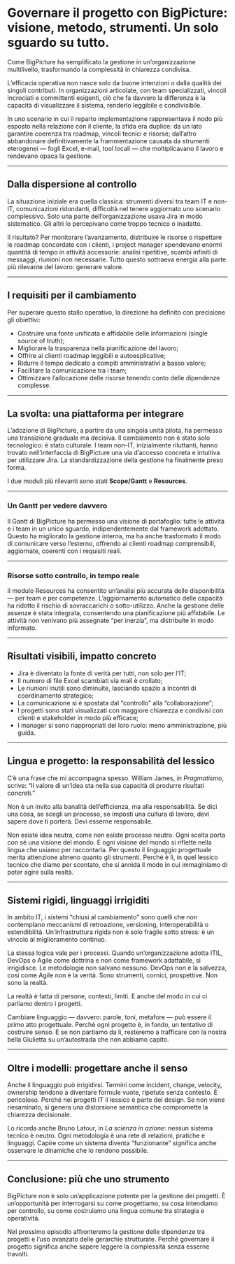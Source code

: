# Governare il progetto con BigPicture: visione, metodo, strumenti. Un solo sguardo su tutto.

Come BigPicture ha semplificato la gestione in un’organizzazione multilivello, trasformando la complessità in chiarezza condivisa.

L’efficacia operativa non nasce solo da buone intenzioni o dalla qualità dei singoli contributi. In organizzazioni articolate, con team specializzati, vincoli incrociati e committenti esigenti, ciò che fa davvero la differenza è la capacità di visualizzare il sistema, renderlo leggibile e condivisibile.

In uno scenario in cui il reparto implementazione rappresentava il nodo più esposto nella relazione con il cliente, la sfida era duplice: da un lato garantire coerenza tra roadmap, vincoli tecnici e risorse; dall’altro abbandonare definitivamente la frammentazione causata da strumenti eterogenei — fogli Excel, e-mail, tool locali — che moltiplicavano il lavoro e rendevano opaca la gestione.

---

## Dalla dispersione al controllo

La situazione iniziale era quella classica: strumenti diversi tra team IT e non-IT, comunicazioni ridondanti, difficoltà nel tenere aggiornato uno scenario complessivo. Solo una parte dell’organizzazione usava Jira in modo sistematico. Gli altri lo percepivano come troppo tecnico o inadatto.

Il risultato? Per monitorare l’avanzamento, distribuire le risorse o rispettare le roadmap concordate con i clienti, i project manager spendevano enormi quantità di tempo in attività accessorie: analisi ripetitive, scambi infiniti di messaggi, riunioni non necessarie. Tutto questo sottraeva energia alla parte più rilevante del lavoro: generare valore.

---

## I requisiti per il cambiamento

Per superare questo stallo operativo, la direzione ha definito con precisione gli obiettivi:

- Costruire una fonte unificata e affidabile delle informazioni (single source of truth);
- Migliorare la trasparenza nella pianificazione del lavoro;
- Offrire ai clienti roadmap leggibili e autoesplicative;
- Ridurre il tempo dedicato a compiti amministrativi a basso valore;
- Facilitare la comunicazione tra i team;
- Ottimizzare l’allocazione delle risorse tenendo conto delle dipendenze complesse.

---

## La svolta: una piattaforma per integrare

L’adozione di BigPicture, a partire da una singola unità pilota, ha permesso una transizione graduale ma decisiva. Il cambiamento non è stato solo tecnologico: è stato culturale. I team non-IT, inizialmente riluttanti, hanno trovato nell’interfaccia di BigPicture una via d’accesso concreta e intuitiva per utilizzare Jira. La standardizzazione della gestione ha finalmente preso forma.

I due moduli più rilevanti sono stati **Scope/Gantt** e **Resources**.

---

### Un Gantt per vedere davvero

Il Gantt di BigPicture ha permesso una visione di portafoglio: tutte le attività e i team in un unico sguardo, indipendentemente dal framework adottato. Questo ha migliorato la gestione interna, ma ha anche trasformato il modo di comunicare verso l’esterno, offrendo ai clienti roadmap comprensibili, aggiornate, coerenti con i requisiti reali.

---

### Risorse sotto controllo, in tempo reale

Il modulo Resources ha consentito un’analisi più accurata delle disponibilità — per team e per competenze. L’aggiornamento automatico delle capacità ha ridotto il rischio di sovraccarichi o sotto-utilizzo. Anche la gestione delle assenze è stata integrata, consentendo una pianificazione più affidabile. Le attività non venivano più assegnate “per inerzia”, ma distribuite in modo informato.

---

## Risultati visibili, impatto concreto

- Jira è diventato la fonte di verità per tutti, non solo per l’IT;
- Il numero di file Excel scambiati via mail è crollato;
- Le riunioni inutili sono diminuite, lasciando spazio a incontri di coordinamento strategico;
- La comunicazione si è spostata dal “controllo” alla “collaborazione”;
- I progetti sono stati visualizzati con maggiore chiarezza e condivisi con clienti e stakeholder in modo più efficace;
- I manager si sono riappropriati del loro ruolo: meno amministrazione, più guida.

---

## Lingua e progetto: la responsabilità del lessico

C’è una frase che mi accompagna spesso. William James, in *Pragmatismo*, scrive: “Il valore di un’idea sta nella sua capacità di produrre risultati concreti.”

Non è un invito alla banalità dell’efficienza, ma alla responsabilità. Se dici una cosa, se scegli un processo, se imposti una cultura di lavoro, devi sapere dove ti porterà. Devi esserne responsabile.

Non esiste idea neutra, come non esiste processo neutro. Ogni scelta porta con sé una visione del mondo. E ogni visione del mondo si riflette nella lingua che usiamo per raccontarla. Per questo il linguaggio progettuale merita attenzione almeno quanto gli strumenti. Perché è lì, in quel lessico tecnico che diamo per scontato, che si annida il modo in cui immaginiamo di poter agire sulla realtà.

---

## Sistemi rigidi, linguaggi irrigiditi

In ambito IT, i sistemi “chiusi al cambiamento” sono quelli che non contemplano meccanismi di retroazione, versioning, interoperabilità o estendibilità. Un’infrastruttura rigida non è solo fragile sotto stress: è un vincolo al miglioramento continuo.

La stessa logica vale per i processi. Quando un’organizzazione adotta ITIL, DevOps o Agile come dottrina e non come framework adattabile, si irrigidisce. Le metodologie non salvano nessuno. DevOps non è la salvezza, così come Agile non è la verità. Sono strumenti, cornici, prospettive. Non sono la realtà.

La realtà è fatta di persone, contesti, limiti. E anche del modo in cui ci parliamo dentro i progetti.

Cambiare linguaggio — davvero: parole, toni, metafore — può essere il primo atto progettuale. Perché ogni progetto è, in fondo, un tentativo di costruire senso. E se non partiamo da lì, resteremo a trafficare con la nostra bella Giulietta su un’autostrada che non abbiamo capito.

---

## Oltre i modelli: progettare anche il senso

Anche il linguaggio può irrigidirsi. Termini come incident, change, velocity, ownership tendono a diventare formule vuote, ripetute senza contesto. È pericoloso. Perché nei progetti IT il lessico è parte del design. Se non viene riesaminato, si genera una distorsione semantica che compromette la chiarezza decisionale.

Lo ricorda anche Bruno Latour, in *La scienza in azione*: nessun sistema tecnico è neutro. Ogni metodologia è una rete di relazioni, pratiche e linguaggi. Capire come un sistema diventa “funzionante” significa anche osservare le dinamiche che lo rendono possibile.

---

## Conclusione: più che uno strumento

BigPicture non è solo un’applicazione potente per la gestione dei progetti. È un’opportunità per interrogarsi su come progettiamo, su cosa intendiamo per controllo, su come costruiamo una lingua comune tra strategia e operatività.

Nel prossimo episodio affronteremo la gestione delle dipendenze tra progetti e l’uso avanzato delle gerarchie strutturate. Perché governare il progetto significa anche sapere leggere la complessità senza esserne travolti.
